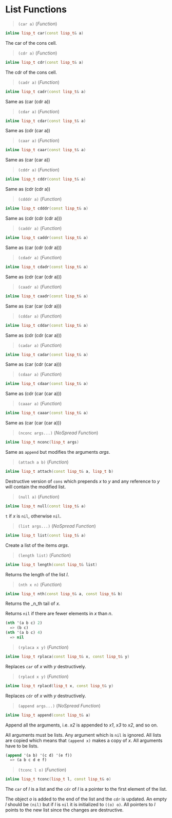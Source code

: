 # List Functions

> `(car a)` (_Function_)

```cpp
inline lisp_t car(const lisp_t& a)
```

The car of the cons cell.

> `(cdr a)` (_Function_)

```cpp
inline lisp_t cdr(const lisp_t& a)
```

The cdr of the cons cell.

> `(cadr a)` (_Function_)

```cpp
inline lisp_t cadr(const lisp_t& a)
```

Same as (car (cdr a))

> `(cdar a)` (_Function_)

```cpp
inline lisp_t cdar(const lisp_t& a)
```

Same as (cdr (car a))

> `(caar a)` (_Function_)

```cpp
inline lisp_t caar(const lisp_t& a)
```

Same as (car (car a))

> `(cddr a)` (_Function_)

```cpp
inline lisp_t cddr(const lisp_t& a)
```

Same as (cdr (cdr a))

> `(cdddr a)` (_Function_)

```cpp
inline lisp_t cdddr(const lisp_t& a)
```

Same as (cdr (cdr (cdr a)))

> `(caddr a)` (_Function_)

```cpp
inline lisp_t caddr(const lisp_t& a)
```

Same as (car (cdr (cdr a)))

> `(cdadr a)` (_Function_)

```cpp
inline lisp_t cdadr(const lisp_t& a)
```

Same as (cdr (car (cdr a)))

> `(caadr a)` (_Function_)

```cpp
inline lisp_t caadr(const lisp_t& a)
```

Same as (car (car (cdr a)))

> `(cddar a)` (_Function_)

```cpp
inline lisp_t cddar(const lisp_t& a)
```

Same as (cdr (cdr (car a)))

> `(cadar a)` (_Function_)

```cpp
inline lisp_t cadar(const lisp_t& a)
```

Same as (car (cdr (car a)))

> `(cdaar a)` (_Function_)

```cpp
inline lisp_t cdaar(const lisp_t& a)
```

Same as (cdr (car (car a)))

> `(caaar a)` (_Function_)

```cpp
inline lisp_t caaar(const lisp_t& a)
```

Same as (car (car (car a)))

> `(nconc args...)` (_NoSpread Function_)

```cpp
inline lisp_t nconc(lisp_t args)
```

Same as `append` but modifies the arguments _args_.

> `(attach a b)` (_Function_)

```cpp
inline lisp_t attach(const lisp_t& a, lisp_t b)
```

Destructive version of `cons` which prepends _x_ to _y_ and any
reference to _y_ will contain the modified list.

> `(null a)` (_Function_)

```cpp
inline lisp_t null(const lisp_t& a)
```

`t` if _x_ is `nil`, otherwise `nil`.

> `(list args...)` (_NoSpread Function_)

```cpp
inline lisp_t list(const lisp_t& a)
```

Create a list of the items _args_.

> `(length list)` (_Function_)

```cpp
inline lisp_t length(const lisp_t& list)
```

Returns the length of the list _l_.

> `(nth x n)` (_Function_)

```cpp
inline lisp_t nth(const lisp_t& a, const lisp_t& b)
```

Returns the _n_th tail of _x_.

Returns `nil` if there are fewer elements in _x_ than _n_.

```lisp
(nth '(a b c) 2)
  => (b c)
(nth '(a b c) 4)
  => nil
```

> `(rplaca x y)` (_Function_)

```cpp
inline lisp_t rplaca(const lisp_t& x, const lisp_t& y)
```

Replaces `car` of _x_ with _y_ destructively.

> `(rplacd x y)` (_Function_)

```cpp
inline lisp_t rplacd(lisp_t x, const lisp_t& y)
```

Replaces `cdr` of _x_ with _y_ destructively.

> `(append args...)` (_NoSpread Function_)

```cpp
inline lisp_t append(const lisp_t& a)
```

Append all the arguments, i.e. _x2_ is appended to _x1_, _x3_ to
_x2_, and so on.

All arguments must be lists. Any argument which is `nil` is ignored. All
lists are copied which means that `(append x)` makes a copy of _x_. All
arguments have to be lists.

```lisp
(append '(a b) '(c d) '(e f))
  => (a b c d e f)
```

> `(tconc l o)` (_Function_)

```cpp
inline lisp_t tconc(lisp_t l, const lisp_t& o)
```

The `car` of _l_ is a list and the `cdr` of _l_ is a pointer to the
first element of the list.

The object _o_ is added to the end of the list and the `cdr` is updated.
An empty _l_ should be `(nil)` but if _l_ is `nil` it is initialized to
`((o) o)`.  All pointers to _l_ points to the new list since the changes
are destructive.
